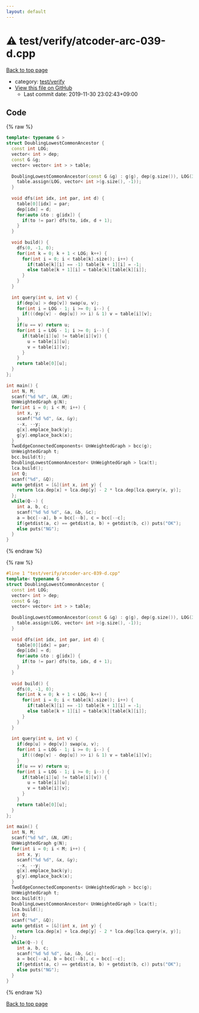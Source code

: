 ```yaml
---
layout: default
---
```


<!-- mathjax config similar to math.stackexchange -->
<script type="text/javascript" async
  src="https://cdnjs.cloudflare.com/ajax/libs/mathjax/2.7.5/MathJax.js?config=TeX-MML-AM_CHTML">
</script>
<script type="text/x-mathjax-config">
  MathJax.Hub.Config({
    TeX: { equationNumbers: { autoNumber: "AMS" }},
    tex2jax: {
      inlineMath: [ ['$','$'] ],
      processEscapes: true
    },
    "HTML-CSS": { matchFontHeight: false },
    displayAlign: "left",
    displayIndent: "2em"
  });
</script>

<script type="text/javascript" src="https://cdnjs.cloudflare.com/ajax/libs/jquery/3.4.1/jquery.min.js"></script>
<script src="https://cdn.jsdelivr.net/npm/jquery-balloon-js@1.1.2/jquery.balloon.min.js" integrity="sha256-ZEYs9VrgAeNuPvs15E39OsyOJaIkXEEt10fzxJ20+2I=" crossorigin="anonymous"></script>
<script type="text/javascript" src="../../../assets/js/copy-button.js"></script>
<link rel="stylesheet" href="../../../assets/css/copy-button.css" />


# :warning: test/verify/atcoder-arc-039-d.cpp

<a href="../../../index.html">Back to top page</a>

* category: <a href="../../../index.html#5a4423c79a88aeb6104a40a645f9430c">test/verify</a>
* <a href="{{ site.github.repository_url }}/blob/master/test/verify/atcoder-arc-039-d.cpp">View this file on GitHub</a>
    - Last commit date: 2019-11-30 23:02:43+09:00




## Code

<a id="unbundled"></a>
{% raw %}
```cpp
template< typename G >
struct DoublingLowestCommonAncestor {
  const int LOG;
  vector< int > dep;
  const G &g;
  vector< vector< int > > table;
 
  DoublingLowestCommonAncestor(const G &g) : g(g), dep(g.size()), LOG(32 - __builtin_clz(g.size())) {
    table.assign(LOG, vector< int >(g.size(), -1));
  }
 
  void dfs(int idx, int par, int d) {
    table[0][idx] = par;
    dep[idx] = d;
    for(auto &to : g[idx]) {
      if(to != par) dfs(to, idx, d + 1);
    }
  }
 
  void build() {
    dfs(0, -1, 0);
    for(int k = 0; k + 1 < LOG; k++) {
      for(int i = 0; i < table[k].size(); i++) {
        if(table[k][i] == -1) table[k + 1][i] = -1;
        else table[k + 1][i] = table[k][table[k][i]];
      }
    }
  }
 
  int query(int u, int v) {
    if(dep[u] > dep[v]) swap(u, v);
    for(int i = LOG - 1; i >= 0; i--) {
      if(((dep[v] - dep[u]) >> i) & 1) v = table[i][v];
    }
    if(u == v) return u;
    for(int i = LOG - 1; i >= 0; i--) {
      if(table[i][u] != table[i][v]) {
        u = table[i][u];
        v = table[i][v];
      }
    }
    return table[0][u];
  }
};
 
int main() {
  int N, M;
  scanf("%d %d", &N, &M);
  UnWeightedGraph g(N);
  for(int i = 0; i < M; i++) {
    int x, y;
    scanf("%d %d", &x, &y);
    --x, --y;
    g[x].emplace_back(y);
    g[y].emplace_back(x);
  }
  TwoEdgeConnectedComponents< UnWeightedGraph > bcc(g);
  UnWeightedGraph t;
  bcc.build(t);
  DoublingLowestCommonAncestor< UnWeightedGraph > lca(t);
  lca.build();
  int Q;
  scanf("%d", &Q);
  auto getdist = [&](int x, int y) {
    return lca.dep[x] + lca.dep[y] - 2 * lca.dep[lca.query(x, y)];
  };
  while(Q--) {
    int a, b, c;
    scanf("%d %d %d", &a, &b, &c);
    a = bcc[--a], b = bcc[--b], c = bcc[--c];
    if(getdist(a, c) == getdist(a, b) + getdist(b, c)) puts("OK");
    else puts("NG");
  }
}

```
{% endraw %}

<a id="bundled"></a>
{% raw %}
```cpp
#line 1 "test/verify/atcoder-arc-039-d.cpp"
template< typename G >
struct DoublingLowestCommonAncestor {
  const int LOG;
  vector< int > dep;
  const G &g;
  vector< vector< int > > table;
 
  DoublingLowestCommonAncestor(const G &g) : g(g), dep(g.size()), LOG(32 - __builtin_clz(g.size())) {
    table.assign(LOG, vector< int >(g.size(), -1));
  }
 
  void dfs(int idx, int par, int d) {
    table[0][idx] = par;
    dep[idx] = d;
    for(auto &to : g[idx]) {
      if(to != par) dfs(to, idx, d + 1);
    }
  }
 
  void build() {
    dfs(0, -1, 0);
    for(int k = 0; k + 1 < LOG; k++) {
      for(int i = 0; i < table[k].size(); i++) {
        if(table[k][i] == -1) table[k + 1][i] = -1;
        else table[k + 1][i] = table[k][table[k][i]];
      }
    }
  }
 
  int query(int u, int v) {
    if(dep[u] > dep[v]) swap(u, v);
    for(int i = LOG - 1; i >= 0; i--) {
      if(((dep[v] - dep[u]) >> i) & 1) v = table[i][v];
    }
    if(u == v) return u;
    for(int i = LOG - 1; i >= 0; i--) {
      if(table[i][u] != table[i][v]) {
        u = table[i][u];
        v = table[i][v];
      }
    }
    return table[0][u];
  }
};
 
int main() {
  int N, M;
  scanf("%d %d", &N, &M);
  UnWeightedGraph g(N);
  for(int i = 0; i < M; i++) {
    int x, y;
    scanf("%d %d", &x, &y);
    --x, --y;
    g[x].emplace_back(y);
    g[y].emplace_back(x);
  }
  TwoEdgeConnectedComponents< UnWeightedGraph > bcc(g);
  UnWeightedGraph t;
  bcc.build(t);
  DoublingLowestCommonAncestor< UnWeightedGraph > lca(t);
  lca.build();
  int Q;
  scanf("%d", &Q);
  auto getdist = [&](int x, int y) {
    return lca.dep[x] + lca.dep[y] - 2 * lca.dep[lca.query(x, y)];
  };
  while(Q--) {
    int a, b, c;
    scanf("%d %d %d", &a, &b, &c);
    a = bcc[--a], b = bcc[--b], c = bcc[--c];
    if(getdist(a, c) == getdist(a, b) + getdist(b, c)) puts("OK");
    else puts("NG");
  }
}

```
{% endraw %}

<a href="../../../index.html">Back to top page</a>

